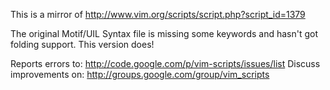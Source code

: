 This is a mirror of http://www.vim.org/scripts/script.php?script_id=1379

The original Motif/UIL Syntax file is missing some keywords and hasn't got folding support. This version does!

Reports errors to: http://code.google.com/p/vim-scripts/issues/list
Discuss improvements on: http://groups.google.com/group/vim_scripts
